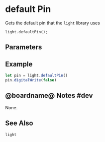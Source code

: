 # default Pin

Gets the default pin that the `light` library uses

```sig
light.defaultPin();
```

## Parameters


## Example

```typescript
let pin = light.defaultPin()
pin.digitalWrite(false)
```

## @boardname@ Notes #dev

None.

## See Also

```package
light
```
